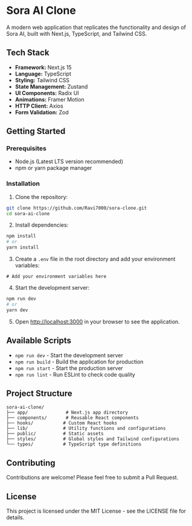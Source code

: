 # Sora AI Clone

A modern web application that replicates the functionality and design of Sora AI, built with Next.js, TypeScript, and Tailwind CSS.

## Tech Stack

- **Framework:** Next.js 15
- **Language:** TypeScript
- **Styling:** Tailwind CSS
- **State Management:** Zustand
- **UI Components:** Radix UI
- **Animations:** Framer Motion
- **HTTP Client:** Axios
- **Form Validation:** Zod

## Getting Started

### Prerequisites

- Node.js (Latest LTS version recommended)
- npm or yarn package manager

### Installation

1. Clone the repository:
```bash
git clone https://github.com/Ravi7000/sora-clone.git
cd sora-ai-clone
```

2. Install dependencies:
```bash
npm install
# or
yarn install
```

3. Create a `.env` file in the root directory and add your environment variables:
```env
# Add your environment variables here
```

4. Start the development server:
```bash
npm run dev
# or
yarn dev
```

5. Open [http://localhost:3000](http://localhost:3000) in your browser to see the application.

## Available Scripts

- `npm run dev` - Start the development server
- `npm run build` - Build the application for production
- `npm run start` - Start the production server
- `npm run lint` - Run ESLint to check code quality

## Project Structure

```
sora-ai-clone/
├── app/              # Next.js app directory
├── components/       # Reusable React components
├── hooks/           # Custom React hooks
├── lib/             # Utility functions and configurations
├── public/          # Static assets
├── styles/          # Global styles and Tailwind configurations
└── types/           # TypeScript type definitions
```

## Contributing

Contributions are welcome! Please feel free to submit a Pull Request.

## License

This project is licensed under the MIT License - see the LICENSE file for details.
